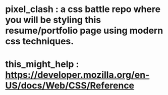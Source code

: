 # pixel_clash : a css battle repo where you will be styling this resume/portfolio page using modern css techniques.
# this_might_help : https://developer.mozilla.org/en-US/docs/Web/CSS/Reference
